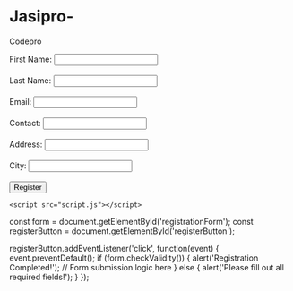 # Jasipro-
Codepro
<!DOCTYPE html>
<html>
<head>
	<title>Registration Form</title>
</head>
<body>
	<form id="registrationForm">
		<label for="firstName">First Name:</label>
		<input type="text" id="firstName" name="firstName"><br><br>
		<label for="lastName">Last Name:</label>
		<input type="text" id="lastName" name="lastName"><br><br>
		<label for="email">Email:</label>
		<input type="email" id="email" name="email"><br><br>
		<label for="contact">Contact:</label>
		<input type="tel" id="contact" name="contact"><br><br>
		<label for="address">Address:</label>
		<input type="text" id="address" name="address"><br><br>
		<label for="city">City:</label>
		<input type="text" id="city" name="city"><br><br>
		<button id="registerButton">Register</button>
	</form>

	<script src="script.js"></script>
</body>
</html>





const form = document.getElementById('registrationForm');
const registerButton = document.getElementById('registerButton');

registerButton.addEventListener('click', function(event) {
	event.preventDefault();
	if (form.checkValidity()) {
		alert('Registration Completed!');
		// Form submission logic here
	} else {
		alert('Please fill out all required fields!');
	}
});
